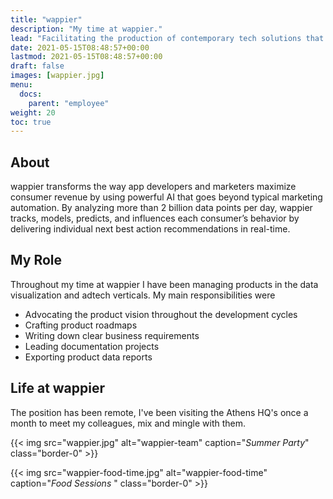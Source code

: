 ```yaml
---
title: "wappier"
description: "My time at wappier."
lead: "Facilitating the production of contemporary tech solutions that go beyond typical marketing automation."
date: 2021-05-15T08:48:57+00:00
lastmod: 2021-05-15T08:48:57+00:00
draft: false
images: [wappier.jpg]
menu:
  docs:
    parent: "employee"
weight: 20
toc: true
---
```


## About

wappier transforms the way app developers and marketers maximize consumer revenue by using powerful AI that goes beyond typical marketing automation. By analyzing more than 2 billion data points per day, wappier tracks, models, predicts, and influences each consumer’s behavior by delivering individual next best action recommendations in real-time.

## My Role

Throughout my time at wappier I have been managing products in the data visualization and adtech verticals. My main responsibilities were

* Advocating the product vision throughout the development cycles
* Crafting product roadmaps
* Writing down clear business requirements
* Leading documentation projects
* Exporting product data reports

## Life at wappier

The position has been remote, I've been visiting the Athens HQ's once a month to meet my colleagues, mix and mingle with them.

{{< img src="wappier.jpg" alt="wappier-team" caption="<em>Summer Party</em>" class="border-0" >}}

{{< img src="wappier-food-time.jpg" alt="wappier-food-time" caption="<em>Food Sessions  </em>" class="border-0" >}}
